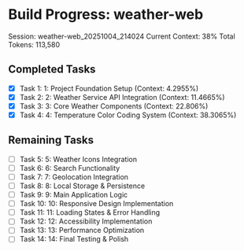 # Build Progress: weather-web
Session: weather-web_20251004_214024
Current Context: 38%
Total Tokens: 113,580

## Completed Tasks
- [x] Task 1: 1: Project Foundation Setup (Context: 4.2955%)
- [x] Task 2: 2: Weather Service API Integration (Context: 11.4665%)
- [x] Task 3: 3: Core Weather Components (Context: 22.806%)
- [x] Task 4: 4: Temperature Color Coding System (Context: 38.3065%)

## Remaining Tasks
- [ ] Task 5: 5: Weather Icons Integration
- [ ] Task 6: 6: Search Functionality
- [ ] Task 7: 7: Geolocation Integration
- [ ] Task 8: 8: Local Storage & Persistence
- [ ] Task 9: 9: Main Application Logic
- [ ] Task 10: 10: Responsive Design Implementation
- [ ] Task 11: 11: Loading States & Error Handling
- [ ] Task 12: 12: Accessibility Implementation
- [ ] Task 13: 13: Performance Optimization
- [ ] Task 14: 14: Final Testing & Polish

